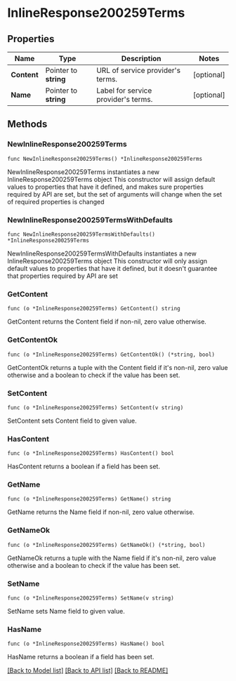 # InlineResponse200259Terms

## Properties

Name | Type | Description | Notes
------------ | ------------- | ------------- | -------------
**Content** | Pointer to **string** | URL of service provider&#39;s terms. | [optional] 
**Name** | Pointer to **string** | Label for service provider&#39;s terms. | [optional] 

## Methods

### NewInlineResponse200259Terms

`func NewInlineResponse200259Terms() *InlineResponse200259Terms`

NewInlineResponse200259Terms instantiates a new InlineResponse200259Terms object
This constructor will assign default values to properties that have it defined,
and makes sure properties required by API are set, but the set of arguments
will change when the set of required properties is changed

### NewInlineResponse200259TermsWithDefaults

`func NewInlineResponse200259TermsWithDefaults() *InlineResponse200259Terms`

NewInlineResponse200259TermsWithDefaults instantiates a new InlineResponse200259Terms object
This constructor will only assign default values to properties that have it defined,
but it doesn't guarantee that properties required by API are set

### GetContent

`func (o *InlineResponse200259Terms) GetContent() string`

GetContent returns the Content field if non-nil, zero value otherwise.

### GetContentOk

`func (o *InlineResponse200259Terms) GetContentOk() (*string, bool)`

GetContentOk returns a tuple with the Content field if it's non-nil, zero value otherwise
and a boolean to check if the value has been set.

### SetContent

`func (o *InlineResponse200259Terms) SetContent(v string)`

SetContent sets Content field to given value.

### HasContent

`func (o *InlineResponse200259Terms) HasContent() bool`

HasContent returns a boolean if a field has been set.

### GetName

`func (o *InlineResponse200259Terms) GetName() string`

GetName returns the Name field if non-nil, zero value otherwise.

### GetNameOk

`func (o *InlineResponse200259Terms) GetNameOk() (*string, bool)`

GetNameOk returns a tuple with the Name field if it's non-nil, zero value otherwise
and a boolean to check if the value has been set.

### SetName

`func (o *InlineResponse200259Terms) SetName(v string)`

SetName sets Name field to given value.

### HasName

`func (o *InlineResponse200259Terms) HasName() bool`

HasName returns a boolean if a field has been set.


[[Back to Model list]](../README.md#documentation-for-models) [[Back to API list]](../README.md#documentation-for-api-endpoints) [[Back to README]](../README.md)


